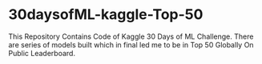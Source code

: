 # 30daysofML-kaggle-Top-50
This Repository Contains Code of Kaggle 30 Days of ML Challenge. There are series of models built which in final led me to be in Top 50 Globally On Public Leaderboard.  
